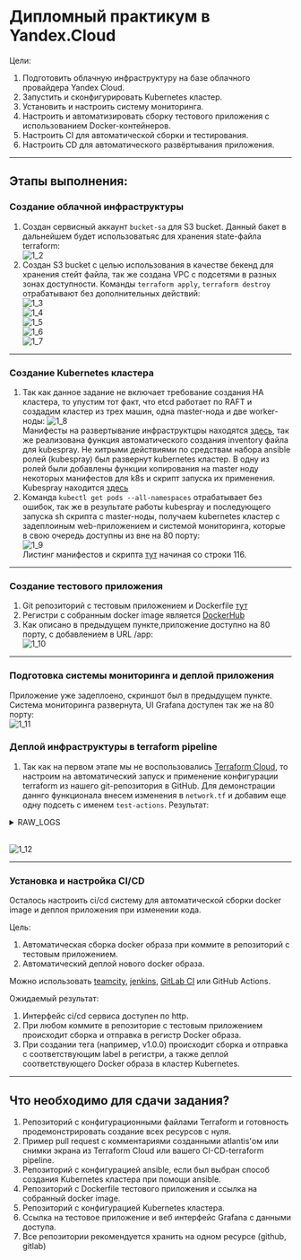 # Дипломный практикум в Yandex.Cloud
Цели:
1. Подготовить облачную инфраструктуру на базе облачного провайдера Yandex Cloud.
2. Запустить и сконфигурировать Kubernetes кластер.
3. Установить и настроить систему мониторинга.
4. Настроить и автоматизировать сборку тестового приложения с использованием Docker-контейнеров.
5. Настроить CI для автоматической сборки и тестирования.
6. Настроить CD для автоматического развёртывания приложения.

---
## Этапы выполнения:


### Создание облачной инфраструктуры

1. Создан сервисный аккаунт `bucket-sa` для S3 bucket. Данный бакет в дальнейшем будет использоватьяс для хранения state-файла terraform: </br>
    ![1_2](https://github.com/AlekseyStroitelev/final-qualifying-work/blob/main/screenshots/1_2.png)
2. Создан S3 bucket с целью использования в качестве бекенд для хранения стейт файла, так же создана VPC с подсетями в разных зонах доступности. Команды `terraform apply`, `terraform destroy` отрабатывают без дополнительных действий: </br>
    ![1_3](https://github.com/AlekseyStroitelev/final-qualifying-work/blob/main/screenshots/1_3.png) </br>
    ![1_4](https://github.com/AlekseyStroitelev/final-qualifying-work/blob/main/screenshots/1_4.png) </br>
    ![1_5](https://github.com/AlekseyStroitelev/final-qualifying-work/blob/main/screenshots/1_5.png) </br>
    ![1_6](https://github.com/AlekseyStroitelev/final-qualifying-work/blob/main/screenshots/1_6.png) </br>
    ![1_7](https://github.com/AlekseyStroitelev/final-qualifying-work/blob/main/screenshots/1_7.png) </br>

---
### Создание Kubernetes кластера

1. Так как данное задание не включает требование создания HA кластера, то упустим тот факт, что etcd работает по RAFT и создадим кластер из трех машин, одна master-нода и две worker-ноды:
   ![1_8](https://github.com/AlekseyStroitelev/final-qualifying-work/blob/main/screenshots/1_8.png) </br>
Манифесты на развертывание инфраструктцры находятся [здесь](https://github.com/AlekseyStroitelev/final-qualifying-work/tree/main/terraform), так же реализована функция автоматического создания inventory файла для kubespray. Не хитрыми действиями по средствам набора ansible ролей (kubespray) был развернут kubernetes кластер. В одну из ролей были добавлены функции копирования на master ноду некоторых манифестов для k8s и скрипт запуска их применения. Kubespray находится [здесь](https://github.com/AlekseyStroitelev/final-qualifying-work/tree/main/kubespray)
2. Команда `kubectl get pods --all-namespaces` отрабатывает без ошибок, так же в результате работы kubespray и последующего запуска sh скрипта c master-ноды, получаем kubernetes кластер с задеплоиным web-приложением и системой мониторинга, которые в свою очередь доступны из вне на 80 порту: </br>
   ![1_9](https://github.com/AlekseyStroitelev/final-qualifying-work/blob/main/screenshots/1_9.png) </br>
Листинг манифестов и скрипта [тут](https://github.com/AlekseyStroitelev/final-qualifying-work/blob/main/kubespray/roles/kubernetes/client/tasks/main.yml) начиная со строки 116.

---
### Создание тестового приложения

1. Git репозиторий с тестовым приложением и Dockerfile [тут](https://github.com/AlekseyStroitelev/app-config)
2. Регистри с собранным docker image является [DockerHub](https://hub.docker.com/repository/docker/makaron7321/nginx-test-app/general)
3. Как описано в предыдущем пункте,приложение доступно на 80 порту, с добавлением в URL /app:</br>
  ![1_10](https://github.com/AlekseyStroitelev/final-qualifying-work/blob/main/screenshots/1_10.png)

---
### Подготовка cистемы мониторинга и деплой приложения

Приложение уже задеплоено, скриншот был в предыдущем пункте.
Система мониторинга развернута, UI Grafana доступен так же на 80 порту: </br>
  ![1_11](https://github.com/AlekseyStroitelev/final-qualifying-work/blob/main/screenshots/1_11.png)

### Деплой инфраструктуры в terraform pipeline

1. Так как на первом этапе мы не воспользовались [Terraform Cloud](https://app.terraform.io/), то настроим на автоматический запуск и применение конфигурации terraform из нашего git-репозитория в GitHub. Для демонстрации даннго функционала внесем изменения в `network.tf` и добавим еще одну подсеть с именем `test-actions`. Результат:

<details>
  <summary>RAW_LOGS</summary>
  2025-08-27T10:15:56.4801562Z Current runner version: '2.328.0'
  2025-08-27T10:15:56.4824907Z ##[group]Runner Image Provisioner
  2025-08-27T10:15:56.4826034Z Hosted Compute Agent
  2025-08-27T10:15:56.4826602Z Version: 20250818.377
  2025-08-27T10:15:56.4827620Z Commit: 3c593e9f75fe0b87e893bca80d6e12ba089c61fc
  2025-08-27T10:15:56.4828344Z Build Date: 2025-08-18T14:52:18Z
  2025-08-27T10:15:56.4828904Z ##[endgroup]
  2025-08-27T10:15:56.4829516Z ##[group]Operating System
  2025-08-27T10:15:56.4830099Z Ubuntu
  2025-08-27T10:15:56.4830596Z 24.04.2
  2025-08-27T10:15:56.4831129Z LTS
  2025-08-27T10:15:56.4831623Z ##[endgroup]
  2025-08-27T10:15:56.4832164Z ##[group]Runner Image
  2025-08-27T10:15:56.4832804Z Image: ubuntu-24.04
  2025-08-27T10:15:56.4833351Z Version: 20250818.1.0
  2025-08-27T10:15:56.4834390Z Included Software: https://github.com/actions/runner-images/blob/ubuntu24/20250818.1/images/ubuntu/Ubuntu2404-Readme.md
  2025-08-27T10:15:56.4836038Z Image Release: https://github.com/actions/runner-images/releases/tag/ubuntu24%2F20250818.1
  2025-08-27T10:15:56.4837537Z ##[endgroup]
  2025-08-27T10:15:56.4838662Z ##[group]GITHUB_TOKEN Permissions
  2025-08-27T10:15:56.4840807Z Contents: read
  2025-08-27T10:15:56.4841417Z Metadata: read
  2025-08-27T10:15:56.4841966Z Packages: read
  2025-08-27T10:15:56.4842544Z ##[endgroup]
  2025-08-27T10:15:56.4844688Z Secret source: Actions
  2025-08-27T10:15:56.4845421Z Prepare workflow directory
  2025-08-27T10:15:56.5413589Z Prepare all required actions
  2025-08-27T10:15:56.5450549Z Getting action download info
  2025-08-27T10:15:56.9655916Z Download action repository 'actions/checkout@v4' (SHA:08eba0b27e820071cde6df949e0beb9ba4906955)
  2025-08-27T10:15:57.1367609Z Download action repository 'hashicorp/setup-terraform@v2' (SHA:633666f66e0061ca3b725c73b2ec20cd13a8fdd1)
  2025-08-27T10:15:57.9114966Z Download action repository 'actions/upload-artifact@v4' (SHA:ea165f8d65b6e75b540449e92b4886f43607fa02)
  2025-08-27T10:15:58.0933292Z Complete job name: Terraform
  2025-08-27T10:15:58.1609151Z ##[group]Run actions/checkout@v4
  2025-08-27T10:15:58.1610120Z with:
  2025-08-27T10:15:58.1610749Z   repository: AlekseyStroitelev/final-qualifying-work
  2025-08-27T10:15:58.1611603Z   token: ***
  2025-08-27T10:15:58.1612098Z   ssh-strict: true
  2025-08-27T10:15:58.1612584Z   ssh-user: git
  2025-08-27T10:15:58.1613087Z   persist-credentials: true
  2025-08-27T10:15:58.1613641Z   clean: true
  2025-08-27T10:15:58.1614144Z   sparse-checkout-cone-mode: true
  2025-08-27T10:15:58.1614723Z   fetch-depth: 1
  2025-08-27T10:15:58.1615201Z   fetch-tags: false
  2025-08-27T10:15:58.1615693Z   show-progress: true
  2025-08-27T10:15:58.1616205Z   lfs: false
  2025-08-27T10:15:58.1616888Z   submodules: false
  2025-08-27T10:15:58.1617414Z   set-safe-directory: true
  2025-08-27T10:15:58.1618208Z env:
  2025-08-27T10:15:58.1618677Z   TF_VERSION: 1.5.0
  2025-08-27T10:15:58.1619176Z   TF_DIR: terraform/main
  2025-08-27T10:15:58.1619967Z   TF_VAR_token: ***
  2025-08-27T10:15:58.1620497Z   TF_VAR_cloud_id: ***
  2025-08-27T10:15:58.1621082Z   TF_VAR_folder_id: ***
  2025-08-27T10:15:58.1621660Z   AWS_ACCESS_KEY_ID: ***
  2025-08-27T10:15:58.1622363Z   AWS_SECRET_ACCESS_KEY: ***
  2025-08-27T10:15:58.1622899Z ##[endgroup]
  2025-08-27T10:15:58.2672881Z Syncing repository: AlekseyStroitelev/final-qualifying-work
  2025-08-27T10:15:58.2674848Z ##[group]Getting Git version info
  2025-08-27T10:15:58.2675823Z Working directory is '/home/runner/work/final-qualifying-work/final-qualifying-work'
  2025-08-27T10:15:58.2677540Z [command]/usr/bin/git version
  2025-08-27T10:15:58.2758270Z git version 2.51.0
  2025-08-27T10:15:58.2783869Z ##[endgroup]
  2025-08-27T10:15:58.2803636Z Temporarily overriding HOME='/home/runner/work/_temp/4b8247fa-90f4-4f42-8468-a917a52764c4' before making global git config changes
  2025-08-27T10:15:58.2805170Z Adding repository directory to the temporary git global config as a safe directory
  2025-08-27T10:15:58.2809249Z [command]/usr/bin/git config --global --add safe.directory /home/runner/work/final-qualifying-work/final-qualifying-work
  2025-08-27T10:15:58.2842669Z Deleting the contents of '/home/runner/work/final-qualifying-work/final-qualifying-work'
  2025-08-27T10:15:58.2845467Z ##[group]Initializing the repository
  2025-08-27T10:15:58.2849808Z [command]/usr/bin/git init /home/runner/work/final-qualifying-work/final-qualifying-work
  2025-08-27T10:15:58.2963356Z hint: Using 'master' as the name for the initial branch. This default branch name
  2025-08-27T10:15:58.2964627Z hint: is subject to change. To configure the initial branch name to use in all
  2025-08-27T10:15:58.2965629Z hint: of your new repositories, which will suppress this warning, call:
  2025-08-27T10:15:58.2966511Z hint:
  2025-08-27T10:15:58.2967435Z hint: 	git config --global init.defaultBranch <name>
  2025-08-27T10:15:58.2968107Z hint:
  2025-08-27T10:15:58.2968737Z hint: Names commonly chosen instead of 'master' are 'main', 'trunk' and
  2025-08-27T10:15:58.2970308Z hint: 'development'. The just-created branch can be renamed via this command:
  2025-08-27T10:15:58.2971828Z hint:
  2025-08-27T10:15:58.2972734Z hint: 	git branch -m <name>
  2025-08-27T10:15:58.2973817Z hint:
  2025-08-27T10:15:58.2975213Z hint: Disable this message with "git config set advice.defaultBranchName false"
  2025-08-27T10:15:58.2977995Z Initialized empty Git repository in /home/runner/work/final-qualifying-work/final-qualifying-work/.git/
  2025-08-27T10:15:58.2985102Z [command]/usr/bin/git remote add origin https://github.com/AlekseyStroitelev/final-qualifying-work
  2025-08-27T10:15:58.3023298Z ##[endgroup]
  2025-08-27T10:15:58.3024849Z ##[group]Disabling automatic garbage collection
  2025-08-27T10:15:58.3028125Z [command]/usr/bin/git config --local gc.auto 0
  2025-08-27T10:15:58.3056891Z ##[endgroup]
  2025-08-27T10:15:58.3058554Z ##[group]Setting up auth
  2025-08-27T10:15:58.3064454Z [command]/usr/bin/git config --local --name-only --get-regexp core\.sshCommand
  2025-08-27T10:15:58.3095595Z [command]/usr/bin/git submodule foreach --recursive sh -c "git config --local --name-only --get-regexp 'core\.sshCommand' && git config --local --unset-all 'core.sshCommand' || :"
  2025-08-27T10:15:58.3443935Z [command]/usr/bin/git config --local --name-only --get-regexp http\.https\:\/\/github\.com\/\.extraheader
  2025-08-27T10:15:58.3473439Z [command]/usr/bin/git submodule foreach --recursive sh -c "git config --local --name-only --get-regexp 'http\.https\:\/\/github\.com\/\.extraheader' && git config --local --unset-all 'http.https://github.com/.extraheader' || :"
  2025-08-27T10:15:58.3689072Z [command]/usr/bin/git config --local http.https://github.com/.extraheader AUTHORIZATION: basic ***
  2025-08-27T10:15:58.3723571Z ##[endgroup]
  2025-08-27T10:15:58.3725222Z ##[group]Fetching the repository
  2025-08-27T10:15:58.3733921Z [command]/usr/bin/git -c protocol.version=2 fetch --no-tags --prune --no-recurse-submodules --depth=1 origin +6aebce652a831ad733a93dce62b596fdf2da7a5d:refs/remotes/origin/main
  2025-08-27T10:15:59.1784278Z From https://github.com/AlekseyStroitelev/final-qualifying-work
  2025-08-27T10:15:59.1785707Z  * [new ref]         6aebce652a831ad733a93dce62b596fdf2da7a5d -> origin/main
  2025-08-27T10:15:59.1815315Z ##[endgroup]
  2025-08-27T10:15:59.1816454Z ##[group]Determining the checkout info
  2025-08-27T10:15:59.1818295Z ##[endgroup]
  2025-08-27T10:15:59.1822769Z [command]/usr/bin/git sparse-checkout disable
  2025-08-27T10:15:59.1863121Z [command]/usr/bin/git config --local --unset-all extensions.worktreeConfig
  2025-08-27T10:15:59.1891392Z ##[group]Checking out the ref
  2025-08-27T10:15:59.1895153Z [command]/usr/bin/git checkout --progress --force -B main refs/remotes/origin/main
  2025-08-27T10:15:59.2864911Z Switched to a new branch 'main'
  2025-08-27T10:15:59.2868009Z branch 'main' set up to track 'origin/main'.
  2025-08-27T10:15:59.2878548Z ##[endgroup]
  2025-08-27T10:15:59.2915515Z [command]/usr/bin/git log -1 --format=%H
  2025-08-27T10:15:59.2937962Z 6aebce652a831ad733a93dce62b596fdf2da7a5d
  2025-08-27T10:15:59.3175049Z ##[group]Run hashicorp/setup-terraform@v2
  2025-08-27T10:15:59.3176229Z with:
  2025-08-27T10:15:59.3177152Z   terraform_version: 1.5.0
  2025-08-27T10:15:59.3178238Z   cli_config_credentials_hostname: app.terraform.io
  2025-08-27T10:15:59.3179754Z   terraform_wrapper: true
  2025-08-27T10:15:59.3180642Z env:
  2025-08-27T10:15:59.3181357Z   TF_VERSION: 1.5.0
  2025-08-27T10:15:59.3182175Z   TF_DIR: terraform/main
  2025-08-27T10:15:59.3183831Z   TF_VAR_token: ***
  2025-08-27T10:15:59.3184730Z   TF_VAR_cloud_id: ***
  2025-08-27T10:15:59.3185663Z   TF_VAR_folder_id: ***
  2025-08-27T10:15:59.3186799Z   AWS_ACCESS_KEY_ID: ***
  2025-08-27T10:15:59.3188086Z   AWS_SECRET_ACCESS_KEY: ***
  2025-08-27T10:15:59.3189039Z ##[endgroup]
  2025-08-27T10:16:00.2466929Z [command]/usr/bin/unzip -o -q /home/runner/work/_temp/ec2ee6c1-ecb6-4561-92a8-ef2e15fd544a
  2025-08-27T10:16:00.7288554Z ##[group]Run terraform -chdir=terraform/main init \
  2025-08-27T10:16:00.7289075Z [36;1mterraform -chdir=terraform/main init \[0m
  2025-08-27T10:16:00.7289721Z [36;1m  -backend-config="access_key=***" \[0m
  2025-08-27T10:16:00.7290228Z [36;1m  -backend-config="secret_key=***" \[0m
  2025-08-27T10:16:00.7290632Z [36;1m  -backend-config="skip_credentials_validation=true" \[0m
  2025-08-27T10:16:00.7291070Z [36;1m  -backend-config="skip_region_validation=true" \[0m
  2025-08-27T10:16:00.7291482Z [36;1m  -backend-config="skip_metadata_api_check=true" \[0m
  2025-08-27T10:16:00.7291860Z [36;1m  -backend-config="force_path_style=true"[0m
  2025-08-27T10:16:00.7374243Z shell: /usr/bin/bash -e {0}
  2025-08-27T10:16:00.7374560Z env:
  2025-08-27T10:16:00.7374792Z   TF_VERSION: 1.5.0
  2025-08-27T10:16:00.7375047Z   TF_DIR: terraform/main
  2025-08-27T10:16:00.7375507Z   TF_VAR_token: ***
  2025-08-27T10:16:00.7375809Z   TF_VAR_cloud_id: ***
  2025-08-27T10:16:00.7376151Z   TF_VAR_folder_id: ***
  2025-08-27T10:16:00.7376514Z   AWS_ACCESS_KEY_ID: ***
  2025-08-27T10:16:00.7377069Z   AWS_SECRET_ACCESS_KEY: ***
  2025-08-27T10:16:00.7377489Z   TERRAFORM_CLI_PATH: /home/runner/work/_temp/c8321ad8-9761-4396-a7bc-b1cbb37ee572
  2025-08-27T10:16:00.7377918Z ##[endgroup]
  2025-08-27T10:16:02.1904866Z [command]/home/runner/work/_temp/c8321ad8-9761-4396-a7bc-b1cbb37ee572/terraform-bin -chdir=terraform/main init -backend-config=access_key=*** -backend-config=secret_key=*** -backend-config=skip_credentials_validation=true -backend-config=skip_region_validation=true -backend-config=skip_metadata_api_check=true -backend-config=force_path_style=true
  2025-08-27T10:16:02.2107476Z 
  2025-08-27T10:16:02.2108424Z [0m[1mInitializing the backend...[0m
  2025-08-27T10:16:03.1459992Z [0m[32m
  2025-08-27T10:16:03.1460714Z Successfully configured the backend "s3"! Terraform will automatically
  2025-08-27T10:16:03.1463496Z use this backend unless the backend configuration changes.[0m
  2025-08-27T10:16:04.4958008Z 
  2025-08-27T10:16:04.4958504Z [0m[1mInitializing provider plugins...[0m
  2025-08-27T10:16:04.4959082Z - Finding latest version of yandex-cloud/yandex...
  2025-08-27T10:16:05.3208608Z - Installing yandex-cloud/yandex v0.154.0...
  2025-08-27T10:16:06.7618655Z - Installed yandex-cloud/yandex v0.154.0 (self-signed, key ID [0m[1mE40F590B50BB8E40[0m[0m)
  2025-08-27T10:16:06.7619513Z 
  2025-08-27T10:16:06.7619910Z Partner and community providers are signed by their developers.
  2025-08-27T10:16:06.7620886Z If you'd like to know more about provider signing, you can read about it here:
  2025-08-27T10:16:06.7621848Z https://www.terraform.io/docs/cli/plugins/signing.html
  2025-08-27T10:16:06.7622393Z 
  2025-08-27T10:16:06.7623064Z Terraform has created a lock file [1m.terraform.lock.hcl[0m to record the provider
  2025-08-27T10:16:06.7624122Z selections it made above. Include this file in your version control repository
  2025-08-27T10:16:06.7625134Z so that Terraform can guarantee to make the same selections by default when
  2025-08-27T10:16:06.7626078Z you run "terraform init" in the future.[0m
  2025-08-27T10:16:06.7626932Z 
  2025-08-27T10:16:06.7627729Z [0m[1m[32mTerraform has been successfully initialized![0m[32m[0m
  2025-08-27T10:16:06.7628381Z [0m[32m
  2025-08-27T10:16:06.7628936Z You may now begin working with Terraform. Try running "terraform plan" to see
  2025-08-27T10:16:06.7629843Z any changes that are required for your infrastructure. All Terraform commands
  2025-08-27T10:16:06.7630786Z should now work.
  2025-08-27T10:16:06.7631047Z 
  2025-08-27T10:16:06.7631369Z If you ever set or change modules or backend configuration for Terraform,
  2025-08-27T10:16:06.7632213Z rerun this command to reinitialize your working directory. If you forget, other
  2025-08-27T10:16:06.7633202Z commands will detect it and remind you to do so if necessary.[0m
  2025-08-27T10:16:06.7942525Z ##[group]Run terraform -chdir=terraform/main fmt -check -recursive
  2025-08-27T10:16:06.7943021Z [36;1mterraform -chdir=terraform/main fmt -check -recursive[0m
  2025-08-27T10:16:06.7982649Z shell: /usr/bin/bash -e {0}
  2025-08-27T10:16:06.7982885Z env:
  2025-08-27T10:16:06.7983060Z   TF_VERSION: 1.5.0
  2025-08-27T10:16:06.7983269Z   TF_DIR: terraform/main
  2025-08-27T10:16:06.7983679Z   TF_VAR_token: ***
  2025-08-27T10:16:06.7983915Z   TF_VAR_cloud_id: ***
  2025-08-27T10:16:06.7984152Z   TF_VAR_folder_id: ***
  2025-08-27T10:16:06.7984416Z   AWS_ACCESS_KEY_ID: ***
  2025-08-27T10:16:06.7984743Z   AWS_SECRET_ACCESS_KEY: ***
  2025-08-27T10:16:06.7985103Z   TERRAFORM_CLI_PATH: /home/runner/work/_temp/c8321ad8-9761-4396-a7bc-b1cbb37ee572
  2025-08-27T10:16:06.7985470Z ##[endgroup]
  2025-08-27T10:16:06.8395042Z [command]/home/runner/work/_temp/c8321ad8-9761-4396-a7bc-b1cbb37ee572/terraform-bin -chdir=terraform/main fmt -check -recursive
  2025-08-27T10:16:06.8745371Z ##[group]Run terraform -chdir=terraform/main validate
  2025-08-27T10:16:06.8745759Z [36;1mterraform -chdir=terraform/main validate[0m
  2025-08-27T10:16:06.8785313Z shell: /usr/bin/bash -e {0}
  2025-08-27T10:16:06.8785548Z env:
  2025-08-27T10:16:06.8785724Z   TF_VERSION: 1.5.0
  2025-08-27T10:16:06.8785921Z   TF_DIR: terraform/main
  2025-08-27T10:16:06.8786334Z   TF_VAR_token: ***
  2025-08-27T10:16:06.8786582Z   TF_VAR_cloud_id: ***
  2025-08-27T10:16:06.8787023Z   TF_VAR_folder_id: ***
  2025-08-27T10:16:06.8787275Z   AWS_ACCESS_KEY_ID: ***
  2025-08-27T10:16:06.8787578Z   AWS_SECRET_ACCESS_KEY: ***
  2025-08-27T10:16:06.8787932Z   TERRAFORM_CLI_PATH: /home/runner/work/_temp/c8321ad8-9761-4396-a7bc-b1cbb37ee572
  2025-08-27T10:16:06.8788314Z ##[endgroup]
  2025-08-27T10:16:06.9197871Z [command]/home/runner/work/_temp/c8321ad8-9761-4396-a7bc-b1cbb37ee572/terraform-bin -chdir=terraform/main validate
  2025-08-27T10:16:07.4542586Z [32m[1mSuccess![0m The configuration is valid.
  2025-08-27T10:16:07.4543182Z [0m
  2025-08-27T10:16:07.4657041Z ##[group]Run terraform -chdir=terraform/main plan -input=false -out=tfplan \
  2025-08-27T10:16:07.4657602Z [36;1mterraform -chdir=terraform/main plan -input=false -out=tfplan \[0m
  2025-08-27T10:16:07.4658159Z [36;1m  -var="token=***" \[0m
  2025-08-27T10:16:07.4658463Z [36;1m  -var="cloud_id=***" \[0m
  2025-08-27T10:16:07.4658754Z [36;1m  -var="folder_id=***" \[0m
  2025-08-27T10:16:07.4697766Z shell: /usr/bin/bash -e {0}
  2025-08-27T10:16:07.4698002Z env:
  2025-08-27T10:16:07.4698173Z   TF_VERSION: 1.5.0
  2025-08-27T10:16:07.4698378Z   TF_DIR: terraform/main
  2025-08-27T10:16:07.4698771Z   TF_VAR_token: ***
  2025-08-27T10:16:07.4699029Z   TF_VAR_cloud_id: ***
  2025-08-27T10:16:07.4699267Z   TF_VAR_folder_id: ***
  2025-08-27T10:16:07.4699519Z   AWS_ACCESS_KEY_ID: ***
  2025-08-27T10:16:07.4699838Z   AWS_SECRET_ACCESS_KEY: ***
  2025-08-27T10:16:07.4700194Z   TERRAFORM_CLI_PATH: /home/runner/work/_temp/c8321ad8-9761-4396-a7bc-b1cbb37ee572
  2025-08-27T10:16:07.4700583Z ##[endgroup]
  2025-08-27T10:16:07.5107810Z [command]/home/runner/work/_temp/c8321ad8-9761-4396-a7bc-b1cbb37ee572/terraform-bin -chdir=terraform/main plan -input=false -out=tfplan -var=token=*** -var=cloud_id=*** -var=folder_id=***
  2025-08-27T10:16:12.2813830Z [0m[1mdata.yandex_compute_image.ubuntu: Reading...[0m[0m
  2025-08-27T10:16:12.2814963Z [0m[1myandex_vpc_network.kubernetes: Refreshing state... [id=enpi1a56agdvf1ajqtgu][0m
  2025-08-27T10:16:13.5045705Z [0m[1mdata.yandex_compute_image.ubuntu: Read complete after 2s [id=fd8r4l3beu0odt9244b3][0m
  2025-08-27T10:16:13.6677536Z [0m[1myandex_vpc_subnet.k8s-b: Refreshing state... [id=e2l2ibtbrh12oaebaebf][0m
  2025-08-27T10:16:13.6678984Z [0m[1myandex_vpc_subnet.k8s-a: Refreshing state... [id=e9btisop7a6tlafmrojp][0m
  2025-08-27T10:16:13.6679923Z [0m[1myandex_vpc_subnet.k8s-d: Refreshing state... [id=fl871p97bueequg2bqc8][0m
  2025-08-27T10:16:13.8708701Z [0m[1myandex_compute_instance.master: Refreshing state... [id=fhm8oesaf7ufbevfpmrl][0m
  2025-08-27T10:16:13.8741962Z [0m[1myandex_compute_instance.worker-1: Refreshing state... [id=epdga2bh98un6ig1m38r][0m
  2025-08-27T10:16:13.8843726Z [0m[1myandex_compute_instance.worker-2: Refreshing state... [id=fv48ddu7oq8i51sjuisd][0m
  2025-08-27T10:16:14.4315409Z [0m[1mdata.yandex_compute_instance.worker-1: Reading...[0m[0m
  2025-08-27T10:16:14.4688043Z [0m[1mdata.yandex_compute_instance.master: Reading...[0m[0m
  2025-08-27T10:16:14.5538028Z [0m[1mdata.yandex_compute_instance.worker-2: Reading...[0m[0m
  2025-08-27T10:16:14.9434156Z [0m[1mdata.yandex_compute_instance.master: Read complete after 1s [id=fhm8oesaf7ufbevfpmrl][0m
  2025-08-27T10:16:15.0227626Z [0m[1mdata.yandex_compute_instance.worker-2: Read complete after 0s [id=fv48ddu7oq8i51sjuisd][0m
  2025-08-27T10:16:15.0382263Z [0m[1mdata.yandex_compute_instance.worker-1: Read complete after 1s [id=epdga2bh98un6ig1m38r][0m
  2025-08-27T10:16:15.0557898Z 
  2025-08-27T10:16:15.0558493Z Terraform used the selected providers to generate the following execution
  2025-08-27T10:16:15.0559496Z plan. Resource actions are indicated with the following symbols:
  2025-08-27T10:16:15.0560347Z   [32m+[0m create[0m
  2025-08-27T10:16:15.0560617Z 
  2025-08-27T10:16:15.0560870Z Terraform will perform the following actions:
  2025-08-27T10:16:15.0561332Z 
  2025-08-27T10:16:15.0561761Z [1m  # yandex_vpc_subnet.test-actions[0m will be created
  2025-08-27T10:16:15.0562643Z [0m  [32m+[0m[0m resource "yandex_vpc_subnet" "test-actions" {
  2025-08-27T10:16:15.0563501Z       [32m+[0m[0m created_at     = (known after apply)
  2025-08-27T10:16:15.0564278Z       [32m+[0m[0m folder_id      = (known after apply)
  2025-08-27T10:16:15.0565039Z       [32m+[0m[0m id             = (known after apply)
  2025-08-27T10:16:15.0565812Z       [32m+[0m[0m labels         = (known after apply)
  2025-08-27T10:16:15.0566566Z       [32m+[0m[0m name           = "test-actions1"
  2025-08-27T10:16:15.0567761Z       [32m+[0m[0m network_id     = "enpi1a56agdvf1ajqtgu"
  2025-08-27T10:16:15.0568920Z       [32m+[0m[0m v4_cidr_blocks = [
  2025-08-27T10:16:15.0569633Z           [32m+[0m[0m "192.168.40.0/24",
  2025-08-27T10:16:15.0570151Z         ]
  2025-08-27T10:16:15.0570717Z       [32m+[0m[0m v6_cidr_blocks = (known after apply)
  2025-08-27T10:16:15.0571486Z       [32m+[0m[0m zone           = "ru-central1-d"
  2025-08-27T10:16:15.0571955Z     }
  2025-08-27T10:16:15.0572116Z 
  2025-08-27T10:16:15.0572499Z [1mPlan:[0m 1 to add, 0 to change, 0 to destroy.
  2025-08-27T10:16:15.0573002Z [0m[90m
  2025-08-27T10:16:15.0573619Z ─────────────────────────────────────────────────────────────────────────────[0m
  2025-08-27T10:16:15.0574020Z 
  2025-08-27T10:16:15.0574163Z Saved the plan to: tfplan
  2025-08-27T10:16:15.0574426Z 
  2025-08-27T10:16:15.0574737Z To perform exactly these actions, run the following command to apply:
  2025-08-27T10:16:15.0575358Z     terraform apply "tfplan"
  2025-08-27T10:16:15.0740380Z ##[group]Run actions/upload-artifact@v4
  2025-08-27T10:16:15.0740670Z with:
  2025-08-27T10:16:15.0740855Z   name: terraform-plan
  2025-08-27T10:16:15.0741075Z   path: terraform/main/tfplan
  2025-08-27T10:16:15.0741307Z   if-no-files-found: warn
  2025-08-27T10:16:15.0741515Z   compression-level: 6
  2025-08-27T10:16:15.0741712Z   overwrite: false
  2025-08-27T10:16:15.0741912Z   include-hidden-files: false
  2025-08-27T10:16:15.0742133Z env:
  2025-08-27T10:16:15.0742305Z   TF_VERSION: 1.5.0
  2025-08-27T10:16:15.0742502Z   TF_DIR: terraform/main
  2025-08-27T10:16:15.0742892Z   TF_VAR_token: ***
  2025-08-27T10:16:15.0743111Z   TF_VAR_cloud_id: ***
  2025-08-27T10:16:15.0743331Z   TF_VAR_folder_id: ***
  2025-08-27T10:16:15.0743570Z   AWS_ACCESS_KEY_ID: ***
  2025-08-27T10:16:15.0743871Z   AWS_SECRET_ACCESS_KEY: ***
  2025-08-27T10:16:15.0744388Z   TERRAFORM_CLI_PATH: /home/runner/work/_temp/c8321ad8-9761-4396-a7bc-b1cbb37ee572
  2025-08-27T10:16:15.0744757Z ##[endgroup]
  2025-08-27T10:16:15.2816180Z With the provided path, there will be 1 file uploaded
  2025-08-27T10:16:15.2821213Z Artifact name is valid!
  2025-08-27T10:16:15.2822325Z Root directory input is valid!
  2025-08-27T10:16:15.6556547Z Beginning upload of artifact content to blob storage
  2025-08-27T10:16:15.9470422Z Uploaded bytes 12473
  2025-08-27T10:16:16.0192226Z Finished uploading artifact content to blob storage!
  2025-08-27T10:16:16.0195949Z SHA256 digest of uploaded artifact zip is 0d8e5a19e0ecfc6ab2cff91d632a49247fba7fc8b299f925c407bc0d02b744c0
  2025-08-27T10:16:16.0197624Z Finalizing artifact upload
  2025-08-27T10:16:16.1653933Z Artifact terraform-plan.zip successfully finalized. Artifact ID 3862181526
  2025-08-27T10:16:16.1654963Z Artifact terraform-plan has been successfully uploaded! Final size is 12473 bytes. Artifact ID is 3862181526
  2025-08-27T10:16:16.1661695Z Artifact download URL: https://github.com/AlekseyStroitelev/final-qualifying-work/actions/runs/17263897965/artifacts/3862181526
  2025-08-27T10:16:16.1774907Z ##[group]Run terraform -chdir=terraform/main apply -input=false -auto-approve
  2025-08-27T10:16:16.1775456Z [36;1mterraform -chdir=terraform/main apply -input=false -auto-approve[0m
  2025-08-27T10:16:16.1814346Z shell: /usr/bin/bash -e {0}
  2025-08-27T10:16:16.1814583Z env:
  2025-08-27T10:16:16.1814761Z   TF_VERSION: 1.5.0
  2025-08-27T10:16:16.1814962Z   TF_DIR: terraform/main
  2025-08-27T10:16:16.1815346Z   TF_VAR_token: ***
  2025-08-27T10:16:16.1815579Z   TF_VAR_cloud_id: ***
  2025-08-27T10:16:16.1815818Z   TF_VAR_folder_id: ***
  2025-08-27T10:16:16.1816070Z   AWS_ACCESS_KEY_ID: ***
  2025-08-27T10:16:16.1816411Z   AWS_SECRET_ACCESS_KEY: ***
  2025-08-27T10:16:16.1816954Z   TERRAFORM_CLI_PATH: /home/runner/work/_temp/c8321ad8-9761-4396-a7bc-b1cbb37ee572
  2025-08-27T10:16:16.1817340Z ##[endgroup]
  2025-08-27T10:16:16.2223739Z [command]/home/runner/work/_temp/c8321ad8-9761-4396-a7bc-b1cbb37ee572/terraform-bin -chdir=terraform/main apply -input=false -auto-approve
  2025-08-27T10:16:20.7197125Z [0m[1mdata.yandex_compute_image.ubuntu: Reading...[0m[0m
  2025-08-27T10:16:20.7200815Z [0m[1myandex_vpc_network.kubernetes: Refreshing state... [id=enpi1a56agdvf1ajqtgu][0m
  2025-08-27T10:16:21.7530760Z [0m[1mdata.yandex_compute_image.ubuntu: Read complete after 1s [id=fd8r4l3beu0odt9244b3][0m
  2025-08-27T10:16:21.9139053Z [0m[1myandex_vpc_subnet.k8s-d: Refreshing state... [id=fl871p97bueequg2bqc8][0m
  2025-08-27T10:16:21.9140467Z [0m[1myandex_vpc_subnet.k8s-b: Refreshing state... [id=e2l2ibtbrh12oaebaebf][0m
  2025-08-27T10:16:21.9142496Z [0m[1myandex_vpc_subnet.k8s-a: Refreshing state... [id=e9btisop7a6tlafmrojp][0m
  2025-08-27T10:16:22.1163643Z [0m[1myandex_compute_instance.worker-2: Refreshing state... [id=fv48ddu7oq8i51sjuisd][0m
  2025-08-27T10:16:22.1252846Z [0m[1myandex_compute_instance.master: Refreshing state... [id=fhm8oesaf7ufbevfpmrl][0m
  2025-08-27T10:16:22.1508905Z [0m[1myandex_compute_instance.worker-1: Refreshing state... [id=epdga2bh98un6ig1m38r][0m
  2025-08-27T10:16:22.6115125Z [0m[1mdata.yandex_compute_instance.worker-2: Reading...[0m[0m
  2025-08-27T10:16:22.6275565Z [0m[1mdata.yandex_compute_instance.master: Reading...[0m[0m
  2025-08-27T10:16:22.7125468Z [0m[1mdata.yandex_compute_instance.worker-1: Reading...[0m[0m
  2025-08-27T10:16:23.1188002Z [0m[1mdata.yandex_compute_instance.master: Read complete after 0s [id=fhm8oesaf7ufbevfpmrl][0m
  2025-08-27T10:16:23.1792128Z [0m[1mdata.yandex_compute_instance.worker-1: Read complete after 0s [id=epdga2bh98un6ig1m38r][0m
  2025-08-27T10:16:23.2402104Z [0m[1mdata.yandex_compute_instance.worker-2: Read complete after 0s [id=fv48ddu7oq8i51sjuisd][0m
  2025-08-27T10:16:23.2544372Z 
  2025-08-27T10:16:23.2545096Z Terraform used the selected providers to generate the following execution
  2025-08-27T10:16:23.2545935Z plan. Resource actions are indicated with the following symbols:
  2025-08-27T10:16:23.2547195Z   [32m+[0m create[0m
  2025-08-27T10:16:23.2547425Z 
  2025-08-27T10:16:23.2547648Z Terraform will perform the following actions:
  2025-08-27T10:16:23.2548021Z 
  2025-08-27T10:16:23.2548367Z [1m  # yandex_vpc_subnet.test-actions[0m will be created
  2025-08-27T10:16:23.2549116Z [0m  [32m+[0m[0m resource "yandex_vpc_subnet" "test-actions" {
  2025-08-27T10:16:23.2549839Z       [32m+[0m[0m created_at     = (known after apply)
  2025-08-27T10:16:23.2550469Z       [32m+[0m[0m folder_id      = (known after apply)
  2025-08-27T10:16:23.2551079Z       [32m+[0m[0m id             = (known after apply)
  2025-08-27T10:16:23.2551686Z       [32m+[0m[0m labels         = (known after apply)
  2025-08-27T10:16:23.2552288Z       [32m+[0m[0m name           = "test-actions1"
  2025-08-27T10:16:23.2552927Z       [32m+[0m[0m network_id     = "enpi1a56agdvf1ajqtgu"
  2025-08-27T10:16:23.2553522Z       [32m+[0m[0m v4_cidr_blocks = [
  2025-08-27T10:16:23.2554062Z           [32m+[0m[0m "192.168.40.0/24",
  2025-08-27T10:16:23.2554489Z         ]
  2025-08-27T10:16:23.2554953Z       [32m+[0m[0m v6_cidr_blocks = (known after apply)
  2025-08-27T10:16:23.2555904Z       [32m+[0m[0m zone           = "ru-central1-d"
  2025-08-27T10:16:23.2556388Z     }
  2025-08-27T10:16:23.2556562Z 
  2025-08-27T10:16:23.2557033Z [1mPlan:[0m 1 to add, 0 to change, 0 to destroy.
  2025-08-27T10:16:25.7753419Z [0m[0m[1myandex_vpc_subnet.test-actions: Creating...[0m[0m
  2025-08-27T10:16:27.4089535Z [0m[1myandex_vpc_subnet.test-actions: Creation complete after 1s [id=fl80agpgr74uvu6o44pe][0m
  2025-08-27T10:16:28.3653882Z [0m[1m[32m
  2025-08-27T10:16:28.3654464Z Apply complete! Resources: 1 added, 0 changed, 0 destroyed.
  2025-08-27T10:16:28.3655070Z [0m[0m[1m[32m
  2025-08-27T10:16:28.3655384Z Outputs:
  2025-08-27T10:16:28.3655549Z 
  2025-08-27T10:16:28.3655718Z [0mnode_ips = {
  2025-08-27T10:16:28.3656051Z   "master_private" = "192.168.10.10"
  2025-08-27T10:16:28.3656465Z   "master_public" = "89.169.159.219"
  2025-08-27T10:16:28.3657107Z   "worker1_private" = "192.168.20.10"
  2025-08-27T10:16:28.3657543Z   "worker1_public" = "89.169.186.184"
  2025-08-27T10:16:28.3657966Z   "worker2_private" = "192.168.30.10"
  2025-08-27T10:16:28.3658376Z   "worker2_public" = "158.160.167.145"
  2025-08-27T10:16:28.3658766Z }
  2025-08-27T10:16:28.3806943Z ##[group]Run rm -f terraform/main/tfplan
  2025-08-27T10:16:28.3807338Z [36;1mrm -f terraform/main/tfplan[0m
  2025-08-27T10:16:28.3807647Z [36;1mrm -f terraform/main/.terraform.lock.hcl[0m
  2025-08-27T10:16:28.3846573Z shell: /usr/bin/bash -e {0}
  2025-08-27T10:16:28.3847105Z env:
  2025-08-27T10:16:28.3847352Z   TF_VERSION: 1.5.0
  2025-08-27T10:16:28.3847557Z   TF_DIR: terraform/main
  2025-08-27T10:16:28.3847944Z   TF_VAR_token: ***
  2025-08-27T10:16:28.3848171Z   TF_VAR_cloud_id: ***
  2025-08-27T10:16:28.3848401Z   TF_VAR_folder_id: ***
  2025-08-27T10:16:28.3848645Z   AWS_ACCESS_KEY_ID: ***
  2025-08-27T10:16:28.3848955Z   AWS_SECRET_ACCESS_KEY: ***
  2025-08-27T10:16:28.3849310Z   TERRAFORM_CLI_PATH: /home/runner/work/_temp/c8321ad8-9761-4396-a7bc-b1cbb37ee572
  2025-08-27T10:16:28.3849692Z ##[endgroup]
  2025-08-27T10:16:28.3974287Z Post job cleanup.
  2025-08-27T10:16:28.4883029Z [command]/usr/bin/git version
  2025-08-27T10:16:28.4917424Z git version 2.51.0
  2025-08-27T10:16:28.4960482Z Temporarily overriding HOME='/home/runner/work/_temp/b7607607-31f0-458b-8891-58fa8b5a2209' before making global git config changes
  2025-08-27T10:16:28.4961781Z Adding repository directory to the temporary git global config as a safe directory
  2025-08-27T10:16:28.4967212Z [command]/usr/bin/git config --global --add safe.directory /home/runner/work/final-qualifying-work/final-qualifying-work
  2025-08-27T10:16:28.5001509Z [command]/usr/bin/git config --local --name-only --get-regexp core\.sshCommand
  2025-08-27T10:16:28.5033314Z [command]/usr/bin/git submodule foreach --recursive sh -c "git config --local --name-only --get-regexp 'core\.sshCommand' && git config --local --unset-all 'core.sshCommand' || :"
  2025-08-27T10:16:28.5259396Z [command]/usr/bin/git config --local --name-only --get-regexp http\.https\:\/\/github\.com\/\.extraheader
  2025-08-27T10:16:28.5279221Z http.https://github.com/.extraheader
  2025-08-27T10:16:28.5291490Z [command]/usr/bin/git config --local --unset-all http.https://github.com/.extraheader
  2025-08-27T10:16:28.5321231Z [command]/usr/bin/git submodule foreach --recursive sh -c "git config --local --name-only --get-regexp 'http\.https\:\/\/github\.com\/\.extraheader' && git config --local --unset-all 'http.https://github.com/.extraheader' || :"
  2025-08-27T10:16:28.5642760Z Cleaning up orphan processes
</details></br>

![1_12](https://github.com/AlekseyStroitelev/final-qualifying-work/blob/main/screenshots/1_12.png)</br>

---
### Установка и настройка CI/CD

Осталось настроить ci/cd систему для автоматической сборки docker image и деплоя приложения при изменении кода.

Цель:

1. Автоматическая сборка docker образа при коммите в репозиторий с тестовым приложением.
2. Автоматический деплой нового docker образа.

Можно использовать [teamcity](https://www.jetbrains.com/ru-ru/teamcity/), [jenkins](https://www.jenkins.io/), [GitLab CI](https://about.gitlab.com/stages-devops-lifecycle/continuous-integration/) или GitHub Actions.

Ожидаемый результат:

1. Интерфейс ci/cd сервиса доступен по http.
2. При любом коммите в репозиторие с тестовым приложением происходит сборка и отправка в регистр Docker образа.
3. При создании тега (например, v1.0.0) происходит сборка и отправка с соответствующим label в регистри, а также деплой соответствующего Docker образа в кластер Kubernetes.

---
## Что необходимо для сдачи задания?

1. Репозиторий с конфигурационными файлами Terraform и готовность продемонстрировать создание всех ресурсов с нуля.
2. Пример pull request с комментариями созданными atlantis'ом или снимки экрана из Terraform Cloud или вашего CI-CD-terraform pipeline.
3. Репозиторий с конфигурацией ansible, если был выбран способ создания Kubernetes кластера при помощи ansible.
4. Репозиторий с Dockerfile тестового приложения и ссылка на собранный docker image.
5. Репозиторий с конфигурацией Kubernetes кластера.
6. Ссылка на тестовое приложение и веб интерфейс Grafana с данными доступа.
7. Все репозитории рекомендуется хранить на одном ресурсе (github, gitlab)